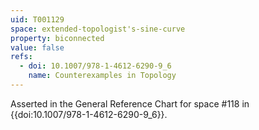 ```yaml
---
uid: T001129
space: extended-topologist's-sine-curve
property: biconnected
value: false
refs:
  - doi: 10.1007/978-1-4612-6290-9_6
    name: Counterexamples in Topology
---
```

Asserted in the General Reference Chart for space #118 in
{{doi:10.1007/978-1-4612-6290-9_6}}.
